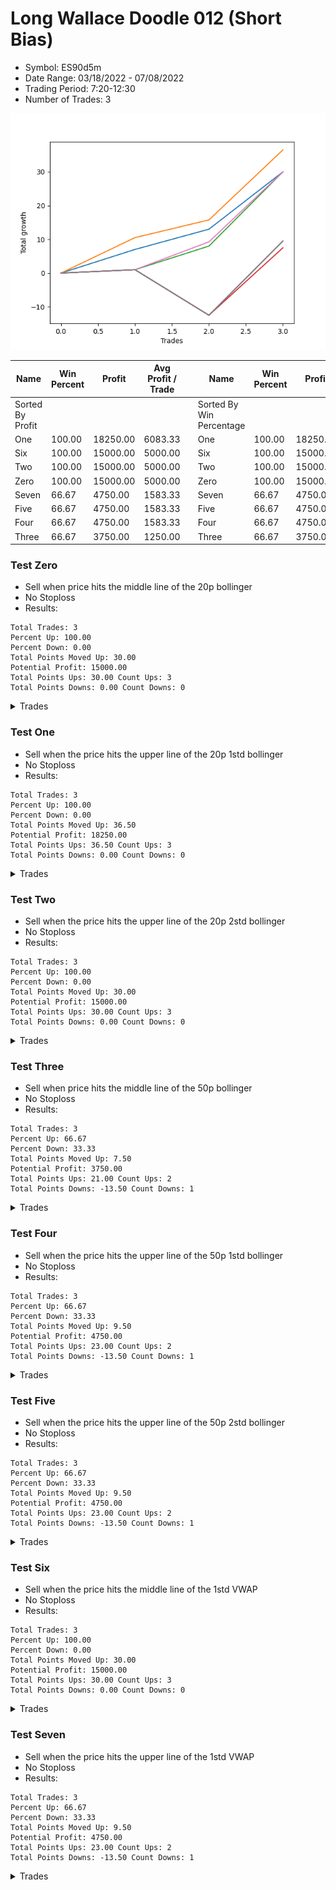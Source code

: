 # Long Wallace Doodle 012 (Short Bias)
- Symbol: ES90d5m
- Date Range: 03/18/2022 - 07/08/2022
- Trading Period: 7:20-12:30
- Number of Trades: 3

![Plot](LongWallaceDoodle012ES90d5m(ShortBias).png)

| Name | Win Percent | Profit | Avg Profit / Trade |     | Name | Win Percent | Profit | Avg Profit / Trade |
| ---- | ----------- | ------ | ------------------ | --- | ---- | ----------- | ------ | ------------------ |
| Sorted By <br> Profit | | | | | Sorted By <br> Win Percentage ||||
| One | 100.00 | 18250.00 | 6083.33 |     | One | 100.00 | 18250.00 | 6083.33 |
| Six | 100.00 | 15000.00 | 5000.00 |     | Six | 100.00 | 15000.00 | 5000.00 |
| Two | 100.00 | 15000.00 | 5000.00 |     | Two | 100.00 | 15000.00 | 5000.00 |
| Zero | 100.00 | 15000.00 | 5000.00 |     | Zero | 100.00 | 15000.00 | 5000.00 |
| Seven | 66.67 | 4750.00 | 1583.33 |     | Seven | 66.67 | 4750.00 | 1583.33 |
| Five | 66.67 | 4750.00 | 1583.33 |     | Five | 66.67 | 4750.00 | 1583.33 |
| Four | 66.67 | 4750.00 | 1583.33 |     | Four | 66.67 | 4750.00 | 1583.33 |
| Three | 66.67 | 3750.00 | 1250.00 |     | Three | 66.67 | 3750.00 | 1250.00 |

### Test Zero
* Sell when price hits the middle line of the 20p bollinger
* No Stoploss
* Results:
```
Total Trades: 3
Percent Up: 100.00
Percent Down: 0.00
Total Points Moved Up: 30.00
Potential Profit: 15000.00
Total Points Ups: 30.00 Count Ups: 3
Total Points Downs: 0.00 Count Downs: 0
```

<details><summary>Trades</summary>

<code>In: 2022-03-23 10:30:00		Out: 2022-03-23 11:28:15		Total Position Time: 58:15		Total Move Up: 7.00		Total to Date: 7.00</code> <br />
<code>In: 2022-03-30 08:15:00		Out: 2022-03-30 09:00:30		Total Position Time: 45:30		Total Move Up: 6.00		Total to Date: 13.00</code> <br />
<code>In: 2022-04-20 11:55:00		Out: 2022-04-20 12:25:05		Total Position Time: 30:05		Total Move Up: 17.00		Total to Date: 30.00</code> <br />


</details>

### Test One
* Sell when the price hits the upper line of the 20p 1std bollinger
* No Stoploss
* Results:
```
Total Trades: 3
Percent Up: 100.00
Percent Down: 0.00
Total Points Moved Up: 36.50
Potential Profit: 18250.00
Total Points Ups: 36.50 Count Ups: 3
Total Points Downs: 0.00 Count Downs: 0
```

<details><summary>Trades</summary>

<code>In: 2022-03-23 10:30:00		Out: 2022-03-23 11:48:45		Total Position Time: 78:45		Total Move Up: 10.50		Total to Date: 10.50</code> <br />
<code>In: 2022-03-30 08:15:00		Out: 2022-03-30 09:37:30		Total Position Time: 82:30		Total Move Up: 5.25		Total to Date: 15.75</code> <br />
<code>In: 2022-04-20 11:55:00		Out: 2022-04-20 12:45:15		Total Position Time: 50:15		Total Move Up: 20.75		Total to Date: 36.50</code> <br />


</details>

### Test Two
* Sell when the price hits the upper line of the 20p 2std bollinger
* No Stoploss
* Results:
```
Total Trades: 3
Percent Up: 100.00
Percent Down: 0.00
Total Points Moved Up: 30.00
Potential Profit: 15000.00
Total Points Ups: 30.00 Count Ups: 3
Total Points Downs: 0.00 Count Downs: 0
```

<details><summary>Trades</summary>

<code>In: 2022-03-23 10:30:00		Out: 2022-03-23 12:50:00		Total Position Time: 140:00		Total Move Up: 1.00		Total to Date: 1.00</code> <br />
<code>In: 2022-03-30 08:15:00		Out: 2022-03-30 09:40:10		Total Position Time: 85:10		Total Move Up: 7.00		Total to Date: 8.00</code> <br />
<code>In: 2022-04-20 11:55:00		Out: 2022-04-20 12:50:00		Total Position Time: 55:00		Total Move Up: 22.00		Total to Date: 30.00</code> <br />


</details>

### Test Three
* Sell when price hits the middle line of the 50p bollinger
* No Stoploss
* Results:
```
Total Trades: 3
Percent Up: 66.67
Percent Down: 33.33
Total Points Moved Up: 7.50
Potential Profit: 3750.00
Total Points Ups: 21.00 Count Ups: 2
Total Points Downs: -13.50 Count Downs: 1
```

<details><summary>Trades</summary>

<code>In: 2022-03-23 10:30:00		Out: 2022-03-23 12:50:00		Total Position Time: 140:00		Total Move Up: 1.00		Total to Date: 1.00</code> <br />
<code>In: 2022-03-30 08:15:00		Out: 2022-03-30 12:50:00		Total Position Time: 275:00		Total Move Up: -13.50		Total to Date: -12.50</code> <br />
<code>In: 2022-04-20 11:55:00		Out: 2022-04-20 12:25:50		Total Position Time: 30:50		Total Move Up: 20.00		Total to Date: 7.50</code> <br />


</details>

### Test Four
* Sell when the price hits the upper line of the 50p 1std bollinger
* No Stoploss
* Results:
```
Total Trades: 3
Percent Up: 66.67
Percent Down: 33.33
Total Points Moved Up: 9.50
Potential Profit: 4750.00
Total Points Ups: 23.00 Count Ups: 2
Total Points Downs: -13.50 Count Downs: 1
```

<details><summary>Trades</summary>

<code>In: 2022-03-23 10:30:00		Out: 2022-03-23 12:50:00		Total Position Time: 140:00		Total Move Up: 1.00		Total to Date: 1.00</code> <br />
<code>In: 2022-03-30 08:15:00		Out: 2022-03-30 12:50:00		Total Position Time: 275:00		Total Move Up: -13.50		Total to Date: -12.50</code> <br />
<code>In: 2022-04-20 11:55:00		Out: 2022-04-20 12:50:00		Total Position Time: 55:00		Total Move Up: 22.00		Total to Date: 9.50</code> <br />


</details>

### Test Five
* Sell when the price hits the upper line of the 50p 2std bollinger
* No Stoploss
* Results:
```
Total Trades: 3
Percent Up: 66.67
Percent Down: 33.33
Total Points Moved Up: 9.50
Potential Profit: 4750.00
Total Points Ups: 23.00 Count Ups: 2
Total Points Downs: -13.50 Count Downs: 1
```

<details><summary>Trades</summary>

<code>In: 2022-03-23 10:30:00		Out: 2022-03-23 12:50:00		Total Position Time: 140:00		Total Move Up: 1.00		Total to Date: 1.00</code> <br />
<code>In: 2022-03-30 08:15:00		Out: 2022-03-30 12:50:00		Total Position Time: 275:00		Total Move Up: -13.50		Total to Date: -12.50</code> <br />
<code>In: 2022-04-20 11:55:00		Out: 2022-04-20 12:50:00		Total Position Time: 55:00		Total Move Up: 22.00		Total to Date: 9.50</code> <br />


</details>

### Test Six
* Sell when the price hits the middle line of the 1std VWAP
* No Stoploss
* Results:
```
Total Trades: 3
Percent Up: 100.00
Percent Down: 0.00
Total Points Moved Up: 30.00
Potential Profit: 15000.00
Total Points Ups: 30.00 Count Ups: 3
Total Points Downs: 0.00 Count Downs: 0
```

<details><summary>Trades</summary>

<code>In: 2022-03-23 10:30:00		Out: 2022-03-23 12:50:00		Total Position Time: 140:00		Total Move Up: 1.00		Total to Date: 1.00</code> <br />
<code>In: 2022-03-30 08:15:00		Out: 2022-03-30 09:44:10		Total Position Time: 89:10		Total Move Up: 8.25		Total to Date: 9.25</code> <br />
<code>In: 2022-04-20 11:55:00		Out: 2022-04-20 12:26:10		Total Position Time: 31:10		Total Move Up: 20.75		Total to Date: 30.00</code> <br />


</details>

### Test Seven
* Sell when the price hits the upper line of the 1std VWAP
* No Stoploss
* Results:
```
Total Trades: 3
Percent Up: 66.67
Percent Down: 33.33
Total Points Moved Up: 9.50
Potential Profit: 4750.00
Total Points Ups: 23.00 Count Ups: 2
Total Points Downs: -13.50 Count Downs: 1
```

<details><summary>Trades</summary>

<code>In: 2022-03-23 10:30:00		Out: 2022-03-23 12:50:00		Total Position Time: 140:00		Total Move Up: 1.00		Total to Date: 1.00</code> <br />
<code>In: 2022-03-30 08:15:00		Out: 2022-03-30 12:50:00		Total Position Time: 275:00		Total Move Up: -13.50		Total to Date: -12.50</code> <br />
<code>In: 2022-04-20 11:55:00		Out: 2022-04-20 12:50:00		Total Position Time: 55:00		Total Move Up: 22.00		Total to Date: 9.50</code> <br />


</details>